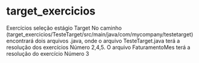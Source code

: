# target_exercicios
Exercícios seleção estágio Target
 No caminho (target_exercicios/TesteTarget/src/main/java/com/mycompany/testetarget) encontrará dois arquivos .java,
 onde o arquivo TesteTarget.java terá a resolução dos exercícios Número 2,4,5.
 O arquivo FaturamentoMes terá a resolução do exercício Número 3
 
